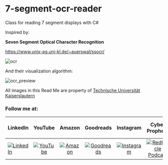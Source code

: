 # 7-segment-ocr-reader
Class for reading 7 segment displays with C#

Inspired by:

**Seven Segment Optical Character Recognition**

https://www.unix-ag.uni-kl.de/~auerswal/ssocr/

![ocr](https://i.stack.imgur.com/JhS9V.png)

And their visualization algorithm:

![ocr_preview](https://i.stack.imgur.com/n2dYB.png)

All images in this Read Me are property of [Technische Universität Kaiserslautern](https://www.uni-kl.de)



### Follow me at:

|  LinkedIn  |YouTube|Amazon|Goodreads|Instagram|Cyber Prophets|Sharing Your Stories|
|:----------|:------------:|:------------:|:------------:|:------------:|:------------:|:------------:|
|[![LinkedIn](https://i.stack.imgur.com/idQWu.png)](https://bit.ly/lfanmixco)|[![YouTube](https://i.stack.imgur.com/CFPMR.png)](https://youtube.com/c/FedericoNavarrete)|[![Amazon](https://i.stack.imgur.com/NFOeE.png)](https://www.amazon.com/Federico-Navarrete/e/B08NJTXQRV)|[![Goodreads](https://i.stack.imgur.com/oBk0g.jpg)](https://www.goodreads.com/author/show/21125413.Federico_Navarrete)|[![Instagram](https://i.stack.imgur.com/PIfqY.png)](https://www.instagram.com/federico_the_consultant)|[![RedCircle Podcast](https://i.stack.imgur.com/4XICF.png)](https://redcircle.com/shows/cyber-prophets)|[![RedCircle Podcast](https://i.stack.imgur.com/4XICF.png)](https://redcircle.com/shows/sharing-your-stories)|

